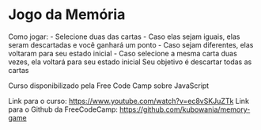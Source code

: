 # Jogo da Memória

Como jogar: - Selecione duas das cartas - Caso elas sejam iguais, elas seram descartadas e você ganhará um ponto - Caso sejam diferentes, elas voltaram para seu estado inicial - Caso selecione a mesma carta duas vezes, ela voltará para seu estado inicial
Seu objetivo é descartar todas as cartas

Curso disponibilizado pela Free Code Camp sobre JavaScript

Link para o curso: https://www.youtube.com/watch?v=ec8vSKJuZTk
Link para o Github da FreeCodeCamp: https://github.com/kubowania/memory-game

